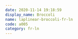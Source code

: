 ```yaml
---
date: 2020-11-14 19:18:59
display_name: Broccoli
name: laplinear-broccoli-fr-ln
code: a005
category: fr-ln
---
```

